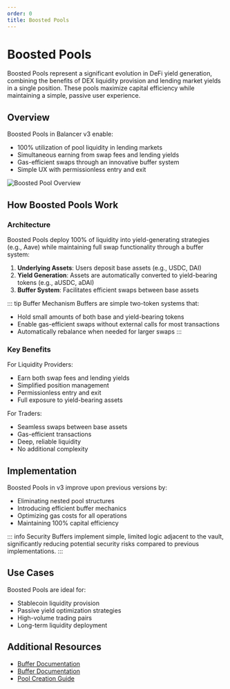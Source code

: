 ```yaml
---
order: 0
title: Boosted Pools
---
```


# Boosted Pools

Boosted Pools represent a significant evolution in DeFi yield generation, combining the benefits of DEX liquidity provision and lending market yields in a single position. These pools maximize capital efficiency while maintaining a simple, passive user experience.

## Overview

Boosted Pools in Balancer v3 enable:
- 100% utilization of pool liquidity in lending markets
- Simultaneous earning from swap fees and lending yields
- Gas-efficient swaps through an innovative buffer system
- Simple UX with permissionless entry and exit

![Boosted Pool Overview](/images/boostedTokens.png)

## How Boosted Pools Work

### Architecture
Boosted Pools deploy 100% of liquidity into yield-generating strategies (e.g., Aave) while maintaining full swap functionality through a buffer system:

1. **Underlying Assets**: Users deposit base assets (e.g., USDC, DAI)
2. **Yield Generation**: Assets are automatically converted to yield-bearing tokens (e.g., aUSDC, aDAI)
3. **Buffer System**: Facilitates efficient swaps between base assets

::: tip Buffer Mechanism
Buffers are simple two-token systems that:
- Hold small amounts of both base and yield-bearing tokens
- Enable gas-efficient swaps without external calls for most transactions
- Automatically rebalance when needed for larger swaps
  :::

### Key Benefits

For Liquidity Providers:
- Earn both swap fees and lending yields
- Simplified position management
- Permissionless entry and exit
- Full exposure to yield-bearing assets

For Traders:
- Seamless swaps between base assets
- Gas-efficient transactions
- Deep, reliable liquidity
- No additional complexity

## Implementation

Boosted Pools in v3 improve upon previous versions by:
- Eliminating nested pool structures
- Introducing efficient buffer mechanics
- Optimizing gas costs for all operations
- Maintaining 100% capital efficiency

::: info Security
Buffers implement simple, limited logic adjacent to the vault, significantly reducing potential security risks compared to previous implementations.
:::

## Use Cases

Boosted Pools are ideal for:
- Stablecoin liquidity provision
- Passive yield optimization strategies
- High-volume trading pairs
- Long-term liquidity deployment

## Additional Resources
- [Buffer Documentation](../../../concepts/explore-available-balancer-pools/boosted-pool.md)
- [Buffer Documentation](../../../concepts/vault/buffer.md)
- [Pool Creation Guide](../../balancer-v3/pool-creation.md)
